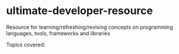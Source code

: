 # ultimate-developer-resource

Resource for learning/refreshing/revising concepts on programming languages, tools, frameworks and libraries

Topics covered:
